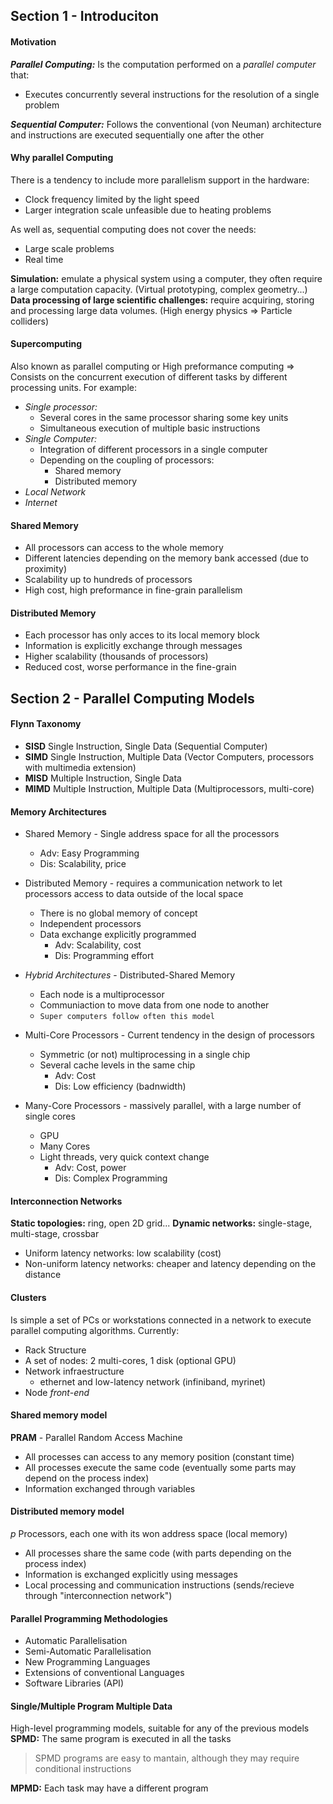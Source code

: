## Section 1 - Introduciton
#### Motivation

***Parallel Computing:*** Is the computation performed on a *parallel computer* that:
+ Executes concurrently several instructions for the resolution of a single problem

***Sequential Computer:*** Follows the conventional (von Neuman) architecture and instructions are executed sequentially one after the other

#### Why parallel Computing

There is a tendency to include more parallelism support in the hardware:
+ Clock frequency limited by the light speed
+ Larger integration scale unfeasible due to heating problems

As well as, sequential computing does not cover the needs:
+ Large scale problems
+ Real time

**Simulation:** emulate a physical system using a computer, they often require a large computation capacity. (Virtual prototyping, complex geometry...)
**Data processing of large scientific challenges:** require acquiring, storing and processing large data volumes. (High energy physics => Particle colliders)

#### Supercomputing
Also known as parallel computing or High preformance computing => Consists on the concurrent execution of different tasks by different processing units. For example:
+ *Single processor:*
    + Several cores in the same processor sharing some key units
    + Simultaneous execution of multiple basic instructions
+ *Single Computer:*
    + Integration of different processors in a single computer
    + Depending on the coupling of processors:
        + Shared memory
        + Distributed memory
+ *Local Network*
+ *Internet*

#### Shared Memory
+ All processors can access to the whole memory
+ Different latencies depending on the memory bank accessed (due to proximity)
+ Scalability up to hundreds of processors
+ High cost, high preformance in fine-grain parallelism

#### Distributed Memory
+ Each processor has only acces to its local memory block
+ Information is explicitly exchange through messages
+ Higher scalability (thousands of processors)
+ Reduced cost, worse performance in the fine-grain

## Section 2 - Parallel Computing Models

#### Flynn Taxonomy
+ **SISD** Single Instruction, Single Data (Sequential Computer)
+ **SIMD** Single Instruction, Multiple Data (Vector Computers, processors with multimedia extension)
+ **MISD** Multiple Instruction, Single Data 
+ **MIMD** Multiple Instruction, Multiple Data (Multiprocessors, multi-core)

#### Memory Architectures
+ Shared Memory - Single address space for all the processors
    + Adv: Easy Programming
    + Dis: Scalability, price
+ Distributed Memory - requires a communication network to let processors access to data outside of the local space
    + There is no global memory of concept
    + Independent processors
    + Data exchange explicitly programmed
        + Adv: Scalability, cost
        + Dis: Programming effort
+ *Hybrid Architectures* - Distributed-Shared Memory
    + Each node is a multiprocessor
    + Communiaction to move data from one node to another
    + `Super computers follow often this model`

+ Multi-Core Processors - Current tendency in the design of processors
    +  Symmetric (or not) multiprocessing in a single chip
    +  Several cache levels in the same chip
        + Adv: Cost
        + Dis: Low efficiency (badnwidth)
+ Many-Core Processors - massively parallel, with a large number of single cores
    + GPU
    + Many Cores
    + Light threads, very quick context change
        + Adv: Cost, power
        + Dis: Complex Programming

#### Interconnection Networks
**Static topologies:** ring, open 2D grid...
**Dynamic networks:** single-stage, multi-stage, crossbar
+ Uniform latency networks: low scalability (cost)
+ Non-uniform latency networks: cheaper and latency depending on the distance 

#### Clusters
Is simple a set of PCs or workstations connected in a network to execute parallel computing algorithms. Currently:
+ Rack Structure
+ A set of nodes: 2 multi-cores, 1 disk (optional GPU)
+ Network infraestructure
    + ethernet and low-latency network (infiniband, myrinet)
+ Node *front-end*

#### Shared memory model
**PRAM** - Parallel Random Access Machine
+ All processes can access to any memory position (constant time)
+ All processes execute the same code (eventually some parts may depend on the process index)
+ Information exchanged through variables

#### Distributed memory model
*p* Processors, each one with its won address space (local memory)
+ All processes share the same code (with parts depending on the process index)
+ Information is exchanged explicitly using messages
+ Local processing and communication instructions (sends/recieve through "interconnection network")

#### Parallel Programming Methodologies
+ Automatic Parallelisation 
+ Semi-Automatic Parallelisation
+ New Programming Languages
+ Extensions of conventional Languages
+ Software Libraries (API)

#### Single/Multiple Program Multiple Data
High-level programming models, suitable for any of the previous models
**SPMD:** The same program is executed in all the tasks
> SPMD programs are easy to mantain, although they may require conditional instructions

**MPMD:** Each task may have a different program



































